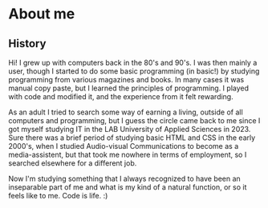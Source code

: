 # About me
## History
Hi! I grew up with computers back in the 80's and 90's. I was then mainly a user, though I started to do some basic programming (in basic!) by studying programming from various magazines and books.
In many cases it was manual copy paste, but I learned the principles of programming. I played with code and modified it, and the experience from it felt rewarding.

As an adult I tried to search some way of earning a living, outside of all computers and programming, but I guess the circle came back to me since I got myself studying IT in the LAB University of Applied Sciences in 2023.
Sure there was a brief period of studying basic HTML and CSS in the early 2000's, when I studied Audio-visual Communications to become as a media-assistent, but that took me nowhere in terms of
employment, so I searched elsewhere for a different job.

Now I'm studying something that I always recognized to have been an inseparable part of me and what is my kind of a natural function, or so it feels like to me. Code is life. :)
